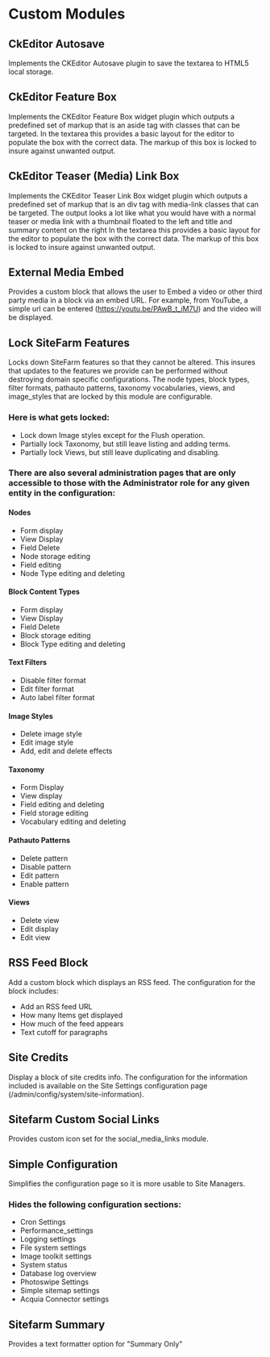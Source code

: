 # Custom Modules

## CkEditor Autosave
Implements the CKEditor Autosave plugin to save the textarea to HTML5 local storage. 

## CkEditor Feature Box
Implements the CKEditor Feature Box widget plugin which outputs a predefined set of markup that is an aside tag with classes that can be targeted. In the textarea this provides a basic layout for the editor to populate the box with the correct data. The markup of this box is locked to insure against unwanted output.

## CkEditor Teaser (Media) Link Box
Implements the CKEditor Teaser Link Box widget plugin which outputs a predefined set of markup that is an div tag with media-link classes that can be targeted. The output looks a lot like what you would have with a normal teaser or media link with a thumbnail floated to the left and title and summary content on the right In the textarea this provides a basic layout for the editor to populate the box with the correct data. The markup of this box is locked to insure against unwanted output.

## External Media Embed
Provides a custom block that allows the user to Embed a video or other third party media in a block via an embed URL. For example, from YouTube, a simple url can be entered (https://youtu.be/PAwB_t_iM7U) and the video will be displayed.

## Lock SiteFarm Features
Locks down SiteFarm features so that they cannot be altered. This insures that updates to the features we provide can be performed without destroying domain specific configurations. The node types, block types, filter formats, pathauto patterns, taxonomy vocabularies, views, and image_styles that are locked by this module are configurable. 
### Here is what gets locked:
* Lock down Image styles except for the Flush operation.
* Partially lock Taxonomy, but still leave listing and adding terms.
* Partially lock Views, but still leave duplicating and disabling.
### There are also several administration pages that are only accessible to those with the Administrator role for any given entity in the configuration:
#### Nodes
* Form display
* View Display
* Field Delete
* Node storage editing
* Field editing
* Node Type editing and deleting
#### Block Content Types
* Form display
* View Display
* Field Delete
* Block storage editing
* Block Type editing and deleting
#### Text Filters
* Disable filter format
* Edit filter format
* Auto label filter format
#### Image Styles
* Delete image style
* Edit image style
* Add, edit and delete effects
#### Taxonomy
* Form Display
* View display
* Field editing and deleting
* Field storage editing
* Vocabulary editing and deleting
#### Pathauto Patterns
* Delete pattern
* Disable pattern
* Edit pattern
* Enable pattern
#### Views
* Delete view
* Edit display
* Edit view

## RSS Feed Block
Add a custom block which displays an RSS feed. The configuration for the block includes:
* Add an RSS feed URL
* How many Items get displayed
* How much of the feed appears
* Text cutoff for paragraphs

## Site Credits
Display a block of site credits info. The configuration for the information included is available on the Site Settings configuration page (/admin/config/system/site-information). 

## Sitefarm Custom Social Links
Provides custom icon set for the social_media_links module.

## Simple Configuration
Simplifies the configuration page so it is more usable to Site Managers.
### Hides the following configuration sections:
* Cron Settings
* Performance_settings
* Logging settings
* File system settings
* Image toolkit settings
* System status
* Database log overview
* Photoswipe Settings
* Simple sitemap settings
* Acquia Connector settings

## Sitefarm Summary
Provides a text formatter option for "Summary Only"